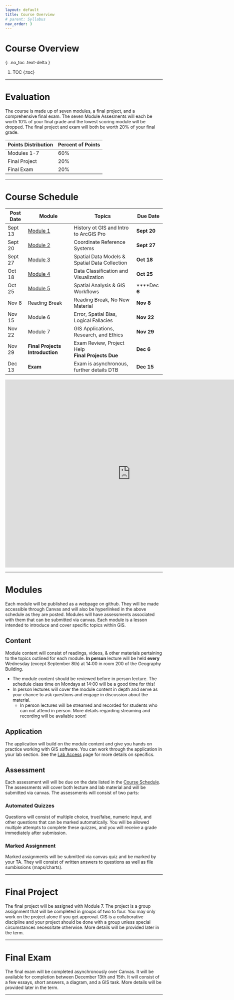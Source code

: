 ```yaml
---
layout: default
title: Course Overview
# parent: Syllabus
nav_order: 3
---
```


# Course Overview
{: .no_toc .text-delta }

1. TOC
{:toc}

---

# Evaluation

The course is made up of seven modules, a final project, and a comprehensive final exam.  The seven Module Assesments will each be worth 10% of your final grade and the lowest scoring module will be dropped.  The final project and exam will both be worth 20% of your final grade.

| Points Distribution | Percent of Points |
|---------------------|-------------------|
| Modules 1-7         | 60%               |
| Final Project       | 20%               |
| Final Exam          | 20%               |

---

# Course Schedule

|Post Date|                          Module                           |                      Topics                       |  Due Date   |
|---------|-----------------------------------------------------------|---------------------------------------------------|-------------|
|Sept 13  |[Module 1](https://june-skeeter.github.io/Module1_GEOS270/)|History ot GIS and Intro to ArcGIS Pro             |**Sept 20**  |
|Sept 20  |[Module 2](https://june-skeeter.github.io/Module2_GEOS270/)|Coordinate Reference Systems                       |**Sept 27**  |
|Sept 27  |[Module 3](https://june-skeeter.github.io/Module3_GEOS270/)|Spatial Data Models & Spatial Data Collection      |**Oct 18**   |
|Oct 18   |[Module 4](https://june-skeeter.github.io/Module4_GEOS270/)|Data Classification and Visualization              |**Oct 25**   |
|Oct 25   |[Module 5](https://june-skeeter.github.io/Module5_GEOS270/)|Spatial Analysis & GIS Workflows                   |****Dec **6**|
|Nov 8    |Reading Break                                              |Reading Break, No New Material                     |**Nov 8**    |
|Nov 15   |Module 6                                                   |Error, Spatial Bias, Logical Fallacies             |**Nov 22**   |
|Nov 22   |Module 7                                                   |GIS Applications, Research, and Ethics             |**Nov 29**   |
|Nov 29   |**Final Projects Introduction**                            |Exam Review, Project Help<br>**Final Projects Due**|**Dec 6**    |
|Dec 13   |**Exam**                                                   |Exam is asynchronous, further details DTB          |**Dec 15**   |


<iframe src="https://calendar.google.com/calendar/embed?src=8c8pmsg6k1kf44sdn9mh84p0bg%40group.calendar.google.com&ctz=America%2FVancouver" style="border: 0" width="800" height="600" frameborder="0" scrolling="no"></iframe>

---

# Modules

Each module will be published as a webpage on github.  They will be made accessible through Canvas and will also be hyperlinked in the above schedule as they are posted.  Modules will have assessments associated with them that can be submitted via canvas.  Each module is a lesson intended to introduce and cover specific topics within GIS.

## Content

Module content will consist of readings, videos, & other materials pertaining to the topics outlined for each module.  **In person** lecture will be held **every** Wednesday (except September 8th) at 14:00 in room 200 of the Geography Building.
* The module content should be reviewed before in person lecture.  The schedule class time on Mondays at 14:00 will be a good time for this!
* In person lectures will cover the module content in depth and serve as your chance to ask questions and engage in discussion about the material.
  * In person lectures will be streamed and recorded for students who can not attend in person.  More details regarding streaming and recording will be avaliable soon!

## Application

The application will build on the module content and give you hands on practice working with GIS software.  You can work through the application in your lab section.  See the [Lab Access](/Labs.md) page for more details on specifics. 

## Assessment

Each assessment will will be due on the date listed in the [Course Schedule](#course-schedule).  The assessments will cover both lecture and lab material and will be submitted via canvas.  The assessments will consist of two parts:

### Automated Quizzes

Questions will consist of multiple choice, true/false, numeric input, and other questions that can be marked automatically.  You will be allowed multiple attempts to complete these quizzes, and you will receive a grade immediately after submission.  

### Marked Assignment

Marked assignments will be submitted via canvas quiz and be marked by your TA.  They will consist of written answers to questions as well as file sumbissions (maps/charts).

---

# Final Project

The final project will be assigned with Module 7.  The project is a group assignment that will be completed in groups of two to four.  You may only work on the project alone if you get approval.  GIS is a collaborative discipline and your project should be done with a group unless special circumstances necessitate otherwise.  More details will be provided later in the term.

---

# Final Exam

The final exam will be completed asynchronously over Canvas. It will be available for completion between December 13th and 15th.  It will consist of a few essays, short answers, a diagram, and a GIS task.  More details will be provided later in the term.

---